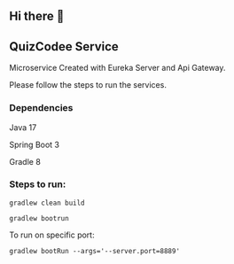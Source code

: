 ## Hi there 👋

<!--

**Here are some ideas to get you started:**

🙋‍♀️ A short introduction - what is your organization all about?
🌈 Contribution guidelines - how can the community get involved?
👩‍💻 Useful resources - where can the community find your docs? Is there anything else the community should know?
🍿 Fun facts - what does your team eat for breakfast?
🧙 Remember, you can do mighty things with the power of [Markdown](https://docs.github.com/github/writing-on-github/getting-started-with-writing-and-formatting-on-github/basic-writing-and-formatting-syntax)
-->
## QuizCodee Service

Microservice Created with Eureka Server and Api Gateway.

Please follow the steps to run the services.

### Dependencies

Java 17

Spring Boot 3

Gradle 8

### Steps to run:

`gradlew clean build`

`gradlew bootrun`

To run on specific port: 

`gradlew bootRun --args='--server.port=8889'`
